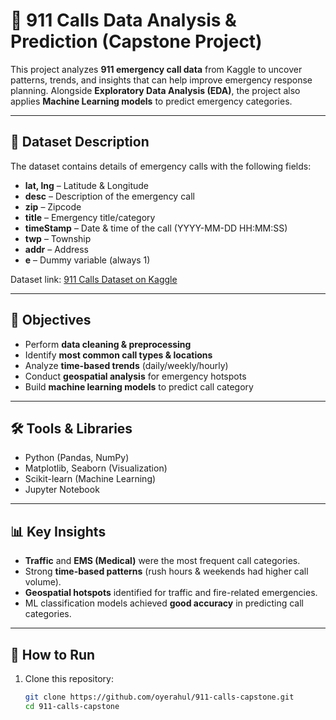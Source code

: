 # 🚨 911 Calls Data Analysis & Prediction (Capstone Project)

This project analyzes **911 emergency call data** from Kaggle to uncover patterns, trends, and insights that can help improve emergency response planning. Alongside **Exploratory Data Analysis (EDA)**, the project also applies **Machine Learning models** to predict emergency categories.

---

## 📌 Dataset Description  
The dataset contains details of emergency calls with the following fields:
- **lat, lng** – Latitude & Longitude  
- **desc** – Description of the emergency call  
- **zip** – Zipcode  
- **title** – Emergency title/category  
- **timeStamp** – Date & time of the call (YYYY-MM-DD HH:MM:SS)  
- **twp** – Township  
- **addr** – Address  
- **e** – Dummy variable (always 1)  

Dataset link: [911 Calls Dataset on Kaggle](https://www.kaggle.com/mchirico/philadelphia-crime-data)

---

## 🎯 Objectives  
- Perform **data cleaning & preprocessing**  
- Identify **most common call types & locations**  
- Analyze **time-based trends** (daily/weekly/hourly)  
- Conduct **geospatial analysis** for emergency hotspots  
- Build **machine learning models** to predict call category  

---

## 🛠️ Tools & Libraries  
- Python (Pandas, NumPy)  
- Matplotlib, Seaborn (Visualization)  
- Scikit-learn (Machine Learning)  
- Jupyter Notebook  

---

## 📊 Key Insights  
- **Traffic** and **EMS (Medical)** were the most frequent call categories.  
- Strong **time-based patterns** (rush hours & weekends had higher call volume).  
- **Geospatial hotspots** identified for traffic and fire-related emergencies.  
- ML classification models achieved **good accuracy** in predicting call categories.  

---

## 🚀 How to Run  
1. Clone this repository:  
   ```bash
   git clone https://github.com/oyerahul/911-calls-capstone.git
   cd 911-calls-capstone

